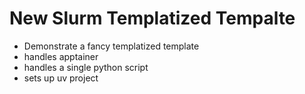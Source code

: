 # New Slurm Templatized Tempalte
- Demonstrate a fancy templatized template 
- handles apptainer
- handles a single python script
- sets up uv project

